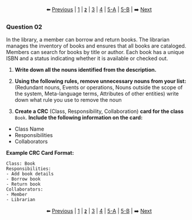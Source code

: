 
<div align="center">

⬅️ [Previous](1.md) | [1](1.md) | [**`2`**](2.md) | [3](3.md) | [4](4.md) | [5-A](5-A.md) | [5-B](5-B.md) | ➡️ [Next](3.md)

</div>


### Question 02

In the library, a member can borrow and return books. The librarian manages the inventory of books and ensures that all books are cataloged. Members can search for books by title or author. Each book has a unique ISBN and a status indicating whether it is available or checked out.

1. **Write down all the nouns identified from the description.**  
2. **Using the following rules, remove unnecessary nouns from your list:**
   (Redundant nouns, Events or operations, Nouns outside the scope of the system, Meta-language terms, Attributes of other entities)
   write down what rule you use to remove the noun

3. **Create a CRC** (Class, Responsibility, Collaboration) **card for the class** `Book`. **Include the following information on the card:** 
- Class Name  
- Responsibilities  
- Collaborators  

**Example CRC Card Format:**  
```
Class: Book
Responsibilities:
- Add book details
- Borrow book
- Return book
Collaborators:
- Member
- Librarian
```

<div align="center">

⬅️ [Previous](1.md) | [1](1.md) | [**`2`**](2.md) | [3](3.md) | [4](4.md) | [5-A](5-A.md) | [5-B](5-B.md) | ➡️ [Next](3.md)

</div>
